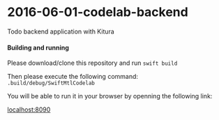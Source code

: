 # 2016-06-01-codelab-backend
Todo backend application with Kitura

#### Building and running

Please download/clone this repository and run `swift build`

Then please execute the following command:
`.build/debug/SwiftMtlCodelab`

You will be able to run it in your browser by openning the following link:

[localhost:8090](http://localhost:8090)
